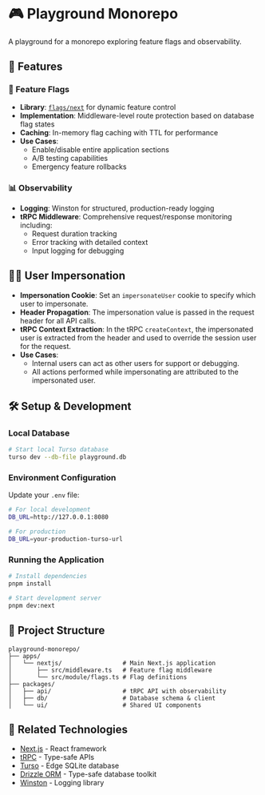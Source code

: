 # 🎮 Playground Monorepo

A playground for a monorepo exploring feature flags and observability.

## 🚀 Features

### 🏴 Feature Flags

- **Library**: [`flags/next`](https://github.com/vercel/flags) for dynamic feature control
- **Implementation**: Middleware-level route protection based on database flag states
- **Caching**: In-memory flag caching with TTL for performance
- **Use Cases**:
  - Enable/disable entire application sections
  - A/B testing capabilities
  - Emergency feature rollbacks

### 📊 Observability

- **Logging**: Winston for structured, production-ready logging
- **tRPC Middleware**: Comprehensive request/response monitoring including:
  - Request duration tracking
  - Error tracking with detailed context
  - Input logging for debugging

## 🧑‍💼 User Impersonation

- **Impersonation Cookie**: Set an `impersonateUser` cookie to specify which user to impersonate.
- **Header Propagation**: The impersonation value is passed in the request header for all API calls.
- **tRPC Context Extraction**: In the tRPC `createContext`, the impersonated user is extracted from the header and used to override the session user for the request.
- **Use Cases**:
  - Internal users can act as other users for support or debugging.
  - All actions performed while impersonating are attributed to the impersonated user.

## 🛠️ Setup & Development

### Local Database

```bash
# Start local Turso database
turso dev --db-file playground.db
```

### Environment Configuration

Update your `.env` file:

```bash
# For local development
DB_URL=http://127.0.0.1:8080

# For production
DB_URL=your-production-turso-url
```

### Running the Application

```bash
# Install dependencies
pnpm install

# Start development server
pnpm dev:next
```

## 📁 Project Structure

```
playground-monorepo/
├── apps/
│   └── nextjs/                 # Main Next.js application
│       ├── src/middleware.ts   # Feature flag middleware
│       └── src/module/flags.ts # Flag definitions
├── packages/
│   ├── api/                    # tRPC API with observability
│   ├── db/                     # Database schema & client
│   └── ui/                     # Shared UI components
```

## 🔗 Related Technologies

- [Next.js](https://nextjs.org/) - React framework
- [tRPC](https://trpc.io/) - Type-safe APIs
- [Turso](https://turso.tech/) - Edge SQLite database
- [Drizzle ORM](https://orm.drizzle.team/) - Type-safe database toolkit
- [Winston](https://github.com/winstonjs/winston) - Logging library
